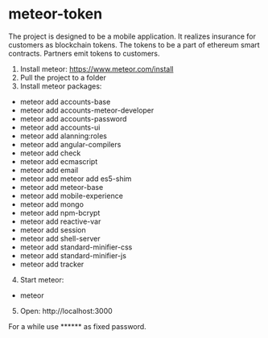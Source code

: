 # meteor-token

The project is designed to be a mobile application. It realizes insurance for customers as blockchain tokens. The tokens to be a part of ethereum smart contracts. Partners emit tokens to customers.

1. Install meteor: https://www.meteor.com/install
2. Pull the project to a folder
3. Install meteor packages:
* meteor add accounts-base
* meteor add accounts-meteor-developer
* meteor add accounts-password
* meteor add accounts-ui
* meteor add alanning:roles
* meteor add angular-compilers
* meteor add check
* meteor add ecmascript
* meteor add email
* meteor add meteor add es5-shim
* meteor add meteor-base
* meteor add mobile-experience
* meteor add mongo
* meteor add npm-bcrypt
* meteor add reactive-var
* meteor add session
* meteor add shell-server
* meteor add standard-minifier-css
* meteor add standard-minifier-js
* meteor add tracker
4. Start meteor:
* meteor
5. Open: http://localhost:3000

For a while use ****** as fixed password.
